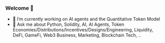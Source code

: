 ### Welcome 👋

- 🔭 I’m currently working on AI agents and the Quantitative Token Model
- 💬 Ask me about Python, Solidity, AI, AI Agents, Token Economies/Distributions/Incentives/Designs/Engineering, Liquidity, DeFi, GameFi, Web3 Business, Marketing, Blockchain Tech, ..

<!-- [![Anurag's GitHub stats](https://github-readme-stats.vercel.app/api?username=achimstruve)](https://github.com/anuraghazra/github-readme-stats) -->


<!--
**achimstruve/achimstruve** is a ✨ _special_ ✨ repository because its `README.md` (this file) appears on your GitHub profile.

Here are some ideas to get you started:

- 🌱 I’m currently learning ...
- 🤔 I’m looking for help with ...
- 📫 How to reach me: ...
- 😄 Pronouns: ...
- ⚡ Fun fact: ...
-->
